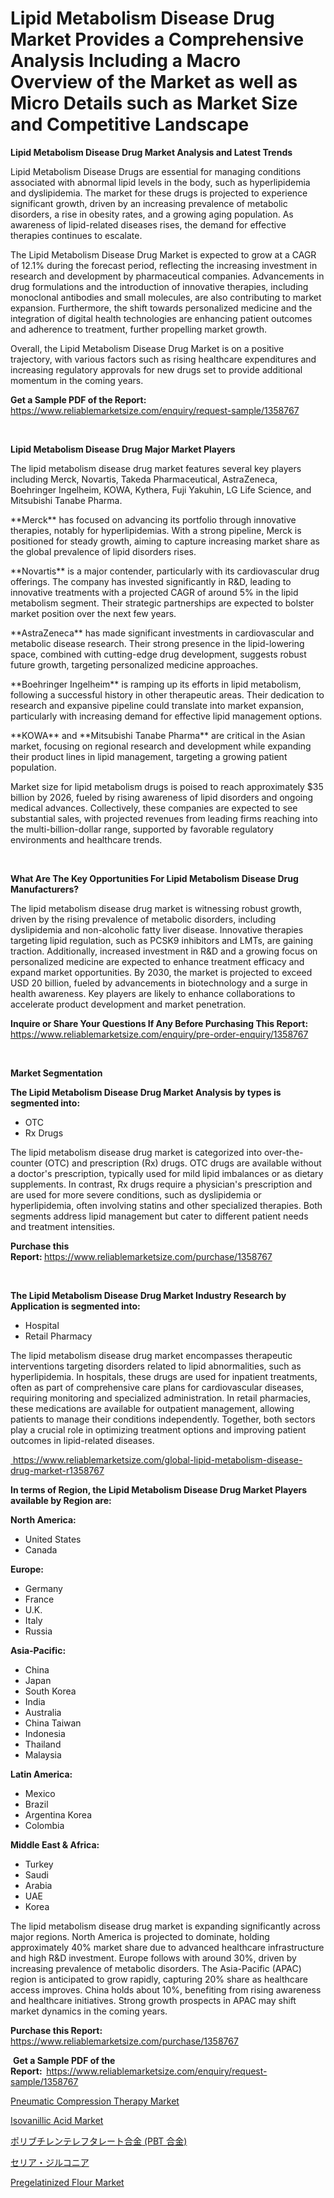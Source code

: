 <p><h1>Lipid Metabolism Disease Drug Market Provides a Comprehensive Analysis Including a Macro Overview of the Market as well as Micro Details such as Market Size and Competitive Landscape</h1></p><p><strong>Lipid Metabolism Disease Drug Market Analysis and Latest Trends</strong></p>
<p><p>Lipid Metabolism Disease Drugs are essential for managing conditions associated with abnormal lipid levels in the body, such as hyperlipidemia and dyslipidemia. The market for these drugs is projected to experience significant growth, driven by an increasing prevalence of metabolic disorders, a rise in obesity rates, and a growing aging population. As awareness of lipid-related diseases rises, the demand for effective therapies continues to escalate.</p><p>The Lipid Metabolism Disease Drug Market is expected to grow at a CAGR of 12.1% during the forecast period, reflecting the increasing investment in research and development by pharmaceutical companies. Advancements in drug formulations and the introduction of innovative therapies, including monoclonal antibodies and small molecules, are also contributing to market expansion. Furthermore, the shift towards personalized medicine and the integration of digital health technologies are enhancing patient outcomes and adherence to treatment, further propelling market growth. </p><p>Overall, the Lipid Metabolism Disease Drug Market is on a positive trajectory, with various factors such as rising healthcare expenditures and increasing regulatory approvals for new drugs set to provide additional momentum in the coming years.</p></p>
<p><strong>Get a Sample PDF of the Report:&nbsp;</strong> <a href="https://www.reliablemarketsize.com/enquiry/request-sample/1358767">https://www.reliablemarketsize.com/enquiry/request-sample/1358767</a></p>
<p>&nbsp;</p>
<p><strong>Lipid Metabolism Disease Drug Major Market Players</strong></p>
<p><p>The lipid metabolism disease drug market features several key players including Merck, Novartis, Takeda Pharmaceutical, AstraZeneca, Boehringer Ingelheim, KOWA, Kythera, Fuji Yakuhin, LG Life Science, and Mitsubishi Tanabe Pharma.</p><p>**Merck** has focused on advancing its portfolio through innovative therapies, notably for hyperlipidemias. With a strong pipeline, Merck is positioned for steady growth, aiming to capture increasing market share as the global prevalence of lipid disorders rises.</p><p>**Novartis** is a major contender, particularly with its cardiovascular drug offerings. The company has invested significantly in R&D, leading to innovative treatments with a projected CAGR of around 5% in the lipid metabolism segment. Their strategic partnerships are expected to bolster market position over the next few years.</p><p>**AstraZeneca** has made significant investments in cardiovascular and metabolic disease research. Their strong presence in the lipid-lowering space, combined with cutting-edge drug development, suggests robust future growth, targeting personalized medicine approaches.</p><p>**Boehringer Ingelheim** is ramping up its efforts in lipid metabolism, following a successful history in other therapeutic areas. Their dedication to research and expansive pipeline could translate into market expansion, particularly with increasing demand for effective lipid management options.</p><p>**KOWA** and **Mitsubishi Tanabe Pharma** are critical in the Asian market, focusing on regional research and development while expanding their product lines in lipid management, targeting a growing patient population.</p><p>Market size for lipid metabolism drugs is poised to reach approximately $35 billion by 2026, fueled by rising awareness of lipid disorders and ongoing medical advances. Collectively, these companies are expected to see substantial sales, with projected revenues from leading firms reaching into the multi-billion-dollar range, supported by favorable regulatory environments and healthcare trends.</p></p>
<p>&nbsp;</p>
<p><strong>What Are The Key Opportunities For Lipid Metabolism Disease Drug Manufacturers?</strong></p>
<p><p>The lipid metabolism disease drug market is witnessing robust growth, driven by the rising prevalence of metabolic disorders, including dyslipidemia and non-alcoholic fatty liver disease. Innovative therapies targeting lipid regulation, such as PCSK9 inhibitors and LMTs, are gaining traction. Additionally, increased investment in R&D and a growing focus on personalized medicine are expected to enhance treatment efficacy and expand market opportunities. By 2030, the market is projected to exceed USD 20 billion, fueled by advancements in biotechnology and a surge in health awareness. Key players are likely to enhance collaborations to accelerate product development and market penetration.</p></p>
<p><strong>Inquire or Share Your Questions If Any Before Purchasing This Report:</strong> <a href="https://www.reliablemarketsize.com/enquiry/pre-order-enquiry/1358767">https://www.reliablemarketsize.com/enquiry/pre-order-enquiry/1358767</a></p>
<p>&nbsp;</p>
<p><strong>Market Segmentation</strong></p>
<p><strong>The Lipid Metabolism Disease Drug Market Analysis by types is segmented into:</strong></p>
<p><ul><li>OTC</li><li>Rx Drugs</li></ul></p>
<p><p>The lipid metabolism disease drug market is categorized into over-the-counter (OTC) and prescription (Rx) drugs. OTC drugs are available without a doctor's prescription, typically used for mild lipid imbalances or as dietary supplements. In contrast, Rx drugs require a physician's prescription and are used for more severe conditions, such as dyslipidemia or hyperlipidemia, often involving statins and other specialized therapies. Both segments address lipid management but cater to different patient needs and treatment intensities.</p></p>
<p><strong>Purchase this Report:&nbsp;</strong><a href="https://www.reliablemarketsize.com/purchase/1358767">https://www.reliablemarketsize.com/purchase/1358767</a></p>
<p>&nbsp;</p>
<p><strong>The Lipid Metabolism Disease Drug Market Industry Research by Application is segmented into:</strong></p>
<p><ul><li>Hospital</li><li>Retail Pharmacy</li></ul></p>
<p><p>The lipid metabolism disease drug market encompasses therapeutic interventions targeting disorders related to lipid abnormalities, such as hyperlipidemia. In hospitals, these drugs are used for inpatient treatments, often as part of comprehensive care plans for cardiovascular diseases, requiring monitoring and specialized administration. In retail pharmacies, these medications are available for outpatient management, allowing patients to manage their conditions independently. Together, both sectors play a crucial role in optimizing treatment options and improving patient outcomes in lipid-related diseases.</p></p>
<p><a href="https://www.reliablemarketsize.com/global-lipid-metabolism-disease-drug-market-r1358767">&nbsp;https://www.reliablemarketsize.com/global-lipid-metabolism-disease-drug-market-r1358767</a></p>
<p><strong>In terms of Region, the Lipid Metabolism Disease Drug Market Players available by Region are:</strong></p>
<p>
    <p> <strong> North America: </strong>
        <ul>
            <li>United States</li>
            <li>Canada</li>
        </ul>
        </p> 
    <p> <strong> Europe: </strong>
        <ul>
            <li>Germany</li>
            <li>France</li>
            <li>U.K.</li>
            <li>Italy</li>
            <li>Russia</li>
        </ul>
        </p> 
    <p> <strong> Asia-Pacific: </strong>
        <ul>
            <li>China</li>
            <li>Japan</li>
            <li>South Korea</li>
            <li>India</li>
            <li>Australia</li>
            <li>China Taiwan</li>
            <li>Indonesia</li>
            <li>Thailand</li>
            <li>Malaysia</li>
        </ul>
        </p> 
    <p> <strong> Latin America: </strong>
        <ul>
            <li>Mexico</li>
            <li>Brazil</li>
            <li>Argentina Korea</li>
            <li>Colombia</li>
        </ul>
        </p> 
    <p> <strong> Middle East & Africa: </strong>
        <ul>
            <li>Turkey</li>
            <li>Saudi</li>
            <li>Arabia</li>
            <li>UAE</li>
            <li>Korea</li>
        </ul>
    </p>
    </p>
<p><p>The lipid metabolism disease drug market is expanding significantly across major regions. North America is projected to dominate, holding approximately 40% market share due to advanced healthcare infrastructure and high R&D investment. Europe follows with around 30%, driven by increasing prevalence of metabolic disorders. The Asia-Pacific (APAC) region is anticipated to grow rapidly, capturing 20% share as healthcare access improves. China holds about 10%, benefiting from rising awareness and healthcare initiatives. Strong growth prospects in APAC may shift market dynamics in the coming years.</p></p>
<p><strong>Purchase this Report: </strong><a href="https://www.reliablemarketsize.com/purchase/1358767">https://www.reliablemarketsize.com/purchase/1358767</a></p>
<p>&nbsp;<strong>Get a Sample PDF of the Report:&nbsp;&nbsp;</strong><a href="https://www.reliablemarketsize.com/enquiry/request-sample/1358767">https://www.reliablemarketsize.com/enquiry/request-sample/1358767</a></p>
<p><strong></strong></p>
<p><p><a href="https://www.linkedin.com/pulse/emerging-trends-pneumatic-compression-therapy-market-global-dfr2c?trackingId=1oYFoWi6T4K7jujQ8VGi%2Fg%3D%3D">Pneumatic Compression Therapy Market</a></p><p><a href="https://issuu.com/reportprime-2/docs/isovanillic-acid-market-size-2030.p_3ee6e80aa2dd31">Isovanillic Acid Market</a></p><p><a href="https://medium.com/@amir.vaghari/%E3%82%B0%E3%83%AD%E3%83%BC%E3%83%90%E3%83%AB%E3%83%9D%E3%83%AA%E3%83%96%E3%83%81%E3%83%AC%E3%83%B3%E3%83%86%E3%83%AC%E3%83%95%E3%82%BF%E3%83%AC%E3%83%BC%E3%83%88%E5%90%88%E9%87%91-pbt%E5%90%88%E9%87%91-%E5%B8%82%E5%A0%B4%E3%81%AE%E6%A9%9F%E4%BC%9A%E3%81%A8%E5%B8%82%E5%A0%B4%E3%81%AE%E8%AA%B2%E9%A1%8C-2024%E5%B9%B4-2031%E5%B9%B4-b8009d49e3b5">ポリブチレンテレフタレート合金 (PBT 合金)</a></p><p><a href="https://medium.com/@amir.vaghari/%E3%82%BB%E3%83%AA%E3%82%A2-%E3%82%B8%E3%83%AB%E3%82%B3%E3%83%8B%E3%82%A6%E3%83%A0%E7%94%A3%E6%A5%AD%E3%82%BB%E3%82%AF%E3%82%BF%E3%83%BC-2024%E5%B9%B4%E3%81%8B%E3%82%892031%E5%B9%B4%E3%81%BE%E3%81%A7%E3%81%AE%E6%96%B0%E6%8A%80%E8%A1%93%E3%81%A8%E5%B8%82%E5%A0%B4%E3%81%B8%E3%81%AE%E5%BD%B1%E9%9F%BF%E3%81%AE%E4%BA%88%E6%B8%AC-158e80304735">セリア・ジルコニア</a></p><p><a href="https://www.linkedin.com/pulse/deep-dive-pregelatinized-flour-market-itstrends-segmentation-ce1le?trackingId=cgwQcc%2BSQUiSCuu7d%2BwkIw%3D%3D">Pregelatinized Flour Market</a></p></p>